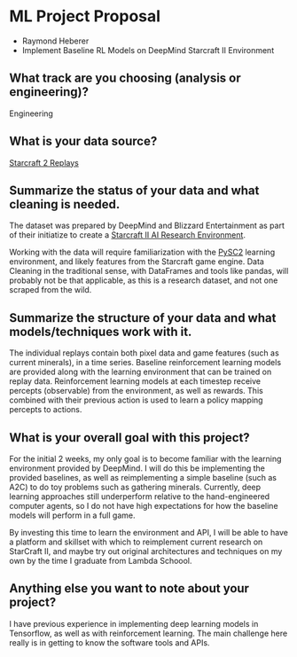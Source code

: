 # ML Project Proposal
- Raymond Heberer
- Implement Baseline RL Models on DeepMind Starcraft II Environment

## What track are you choosing (analysis or engineering)?
Engineering

## What is your data source?
[Starcraft 2 Replays](https://github.com/Blizzard/s2client-proto#replay-packs)

## Summarize the status of your data and what cleaning is needed.
The dataset was prepared by DeepMind and Blizzard Entertainment as part of their initiatize to create a [Starcraft II AI Research Environment](https://deepmind.com/blog/deepmind-and-blizzard-open-starcraft-ii-ai-research-environment/).

Working with the data will require familiarization with the [PySC2](https://github.com/deepmind/PySC2) learning environment, and likely features from the Starcraft game engine. Data Cleaning in the traditional sense, with DataFrames and tools like pandas, will probably not be that applicable, as this is a research dataset, and not one scraped from the wild.

## Summarize the structure of your data and what models/techniques work with it.
The individual replays contain both pixel data and game features (such as current minerals), in a time series. Baseline reinforcement learning models are provided along with the learning environment that can be trained on replay data. Reinforcement learning models at each timestep receive percepts (observable) from the environment, as well as rewards. This combined with their previous action is used to learn a policy mapping percepts to actions.

## What is your overall goal with this project?
For the initial 2 weeks, my only goal is to become familiar with the learning environment provided by DeepMind. I will do this be implementing the provided baselines, as well as reimplementing a simple baseline (such as A2C) to do toy problems such as gathering minerals. Currently, deep learning approaches still underperform relative to the hand-engineered computer agents, so I do not have high expectations for how the baseline models will perform in a full game.

By investing this time to learn the environment and API, I will be able to have a platform and skillset with which to reimplement current research on StarCraft II, and maybe try out original architectures and techniques on my own by the time I graduate from Lambda Schoool.

## Anything else you want to note about your project?
I have previous experience in implementing deep learning models in Tensorflow, as well as with reinforcement learning. The main challenge here really is in getting to know the software tools and APIs.